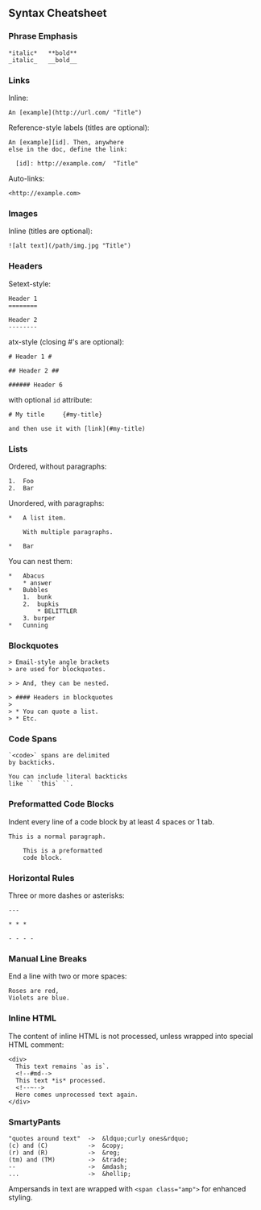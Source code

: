 ## Syntax Cheatsheet ##

### Phrase Emphasis ###

    *italic*   **bold**
    _italic_   __bold__

### Links ###

Inline:

    An [example](http://url.com/ "Title")

Reference-style labels (titles are optional):

    An [example][id]. Then, anywhere
    else in the doc, define the link:
    
      [id]: http://example.com/  "Title"
      
Auto-links:

    <http://example.com>

### Images ###

Inline (titles are optional):

    ![alt text](/path/img.jpg "Title")

### Headers ###

Setext-style:

    Header 1
    ========
    
    Header 2
    --------

atx-style (closing #'s are optional):

    # Header 1 #

    ## Header 2 ##

    ###### Header 6

with optional `id` attribute:

    # My title     {#my-title}

    and then use it with [link](#my-title)

### Lists ###

Ordered, without paragraphs:

    1.  Foo
    2.  Bar

Unordered, with paragraphs:

    *   A list item.
    
        With multiple paragraphs.

    *   Bar

You can nest them:

    *   Abacus
        * answer
    *   Bubbles
        1.  bunk
        2.  bupkis
            * BELITTLER
        3. burper
    *   Cunning

### Blockquotes ###

    > Email-style angle brackets
    > are used for blockquotes.
    
    > > And, they can be nested.

    > #### Headers in blockquotes
    > 
    > * You can quote a list.
    > * Etc.


### Code Spans ###

    `<code>` spans are delimited
    by backticks.

    You can include literal backticks
    like `` `this` ``.


### Preformatted Code Blocks ###

Indent every line of a code block by at least 4 spaces or 1 tab.

    This is a normal paragraph.

        This is a preformatted
        code block.


### Horizontal Rules ###

Three or more dashes or asterisks:

    ---
    
    * * *
    
    - - - - 


### Manual Line Breaks ###

End a line with two or more spaces:

    Roses are red,   
    Violets are blue.

### Inline HTML ###

The content of inline HTML is not processed,
unless wrapped into special HTML comment:

    <div>
      This text remains `as is`.
      <!--#md-->
      This text *is* processed.
      <!--~-->
      Here comes unprocessed text again.
    </div>

### SmartyPants ###

    "quotes around text"  ->  &ldquo;curly ones&rdquo;
    (c) and (C)           ->  &copy;
    (r) and (R)           ->  &reg;
    (tm) and (TM)         ->  &trade;
    --                    ->  &mdash;
    ...                   ->  &hellip;

Ampersands in text are wrapped with `<span class="amp">`
for enhanced styling.